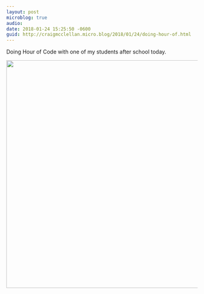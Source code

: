 ```yaml
---
layout: post
microblog: true
audio: 
date: 2018-01-24 15:25:50 -0600
guid: http://craigmcclellan.micro.blog/2018/01/24/doing-hour-of.html
---
```

Doing Hour of Code with one of my students after school today.

<img src="http://craigmcclellan.com/uploads/2018/9e7c744fb2.jpg" width="599" height="600" />
